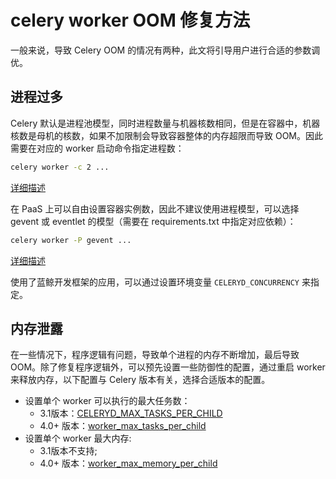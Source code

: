 # celery worker OOM 修复方法

一般来说，导致 Celery OOM 的情况有两种，此文将引导用户进行合适的参数调优。


## 进程过多

Celery 默认是进程池模型，同时进程数量与机器核数相同，但是在容器中，机器核数是母机的核数，如果不加限制会导致容器整体的内存超限而导致 OOM。因此需要在对应的 worker 启动命令指定进程数：

```bash
celery worker -c 2 ...
```

[详细描述](https://docs.celeryproject.org/en/v4.1.0/reference/celery.bin.worker.html#cmdoption-celery-worker-c) 

在 PaaS  上可以自由设置容器实例数，因此不建议使用进程模型，可以选择 gevent 或 eventlet 的模型（需要在 requirements.txt 中指定对应依赖）：

```bash
celery worker -P gevent ...
```
[详细描述](https://docs.celeryproject.org/en/v4.1.0/reference/celery.bin.worker.html#cmdoption-celery-worker-p)

使用了蓝鲸开发框架的应用，可以通过设置环境变量 `CELERYD_CONCURRENCY` 来指定。



## 内存泄露

在一些情况下，程序逻辑有问题，导致单个进程的内存不断增加，最后导致 OOM。除了修复程序逻辑外，可以预先设置一些防御性的配置，通过重启 worker 来释放内存，以下配置与 Celery 版本有关，选择合适版本的配置。

- 设置单个 worker 可以执行的最大任务数：
  - 3.1版本：[CELERYD_MAX_TASKS_PER_CHILD](https://docs.celeryproject.org/en/3.1/configuration.html#celeryd-max-tasks-per-child)
  - 4.0+ 版本：[worker_max_tasks_per_child](https://docs.celeryproject.org/en/v4.1.0/userguide/configuration.html#worker-max-tasks-per-child)
- 设置单个 worker 最大内存:
  - 3.1版本不支持;
  - 4.0+ 版本：[worker_max_memory_per_child](http://docs.celeryproject.org/en/latest/userguide/configuration.html#worker-max-memory-per-child)